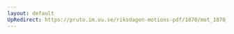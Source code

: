 ```yaml
---
layout: default
UpRedirect: https://pruto.im.uu.se/riksdagen-motions-pdf/1870/mot_1870__ak__30/mot_1870__ak__30-001.pdf
---
```

